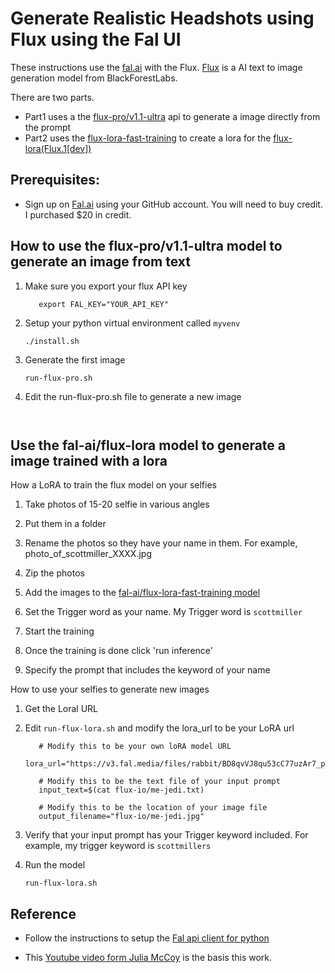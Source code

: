 # Generate Realistic Headshots using Flux using the Fal UI

These instructions use the [fal.ai](https://fal.ai/) with the Flux. [Flux](https://blackforestlabs.ai/ultra-home/#get-flux) is a AI text to image generation model from BlackForestLabs. 

There are two parts.  
   - Part1 uses a the [flux-pro/v1.1-ultra](https://fal.ai/models/fal-ai/flux-pro/v1.1-ultra) api to generate a image directly from the prompt
   - Part2 uses the [flux-lora-fast-training](https://fal.ai/models/fal-ai/flux-lora-fast-training) to create a lora for the [flux-lora(Flux.1[dev])](https://fal.ai/models/fal-ai/flux-lora?from_training=c9c29034-83c2-4654-b455-e35a7ccc1ead)





## Prerequisites:
- Sign up on [Fal.ai]((https://fal.ai/) ) using your GitHub account. You will need to buy credit. I purchased $20 in credit.



## How to use the flux-pro/v1.1-ultra model to generate an image from text

1. Make sure you export your flux API key
   ```
      export FAL_KEY="YOUR_API_KEY"
   ```
2. Setup your python virtual environment called `myvenv`
   ```
   ./install.sh
   ```
3. Generate the first image
   ```
   run-flux-pro.sh
   ```
4. Edit the run-flux-pro.sh file to generate a new image
   ```


## Use the fal-ai/flux-lora model to generate a image trained with a lora

How a LoRA to train the flux model on your selfies

1. Take photos of 15-20 selfie in various angles 

2. Put them in a folder
   
3. Rename the photos so they have your name in them.  For example, photo_of_scottmiller_XXXX.jpg

4. Zip the photos

5. Add the images to the [fal-ai/flux-lora-fast-training model](https://fal.ai/models/fal-ai/flux-lora-fast-training)

6. Set the Trigger word as your name. My Trigger word is `scottmiller`

7. Start the training 

8. Once the training is done click 'run inference'
 
9. Specify the prompt that includes the keyword of your name

How to use your selfies to generate new images

1. Get the Loral URL

2. Edit `run-flux-lora.sh` and modify the lora_url to be your LoRA url
   ```  
      # Modify this to be your own loRA model URL
      lora_url="https://v3.fal.media/files/rabbit/BD8qvVJ8qu53cC77uzAr7_pytorch_lora_weights.safetensors"

      # Modify this to be the text file of your input prompt
      input_text=$(cat flux-io/me-jedi.txt)
      
      # Modify this to be the location of your image file
      output_filename="flux-io/me-jedi.jpg"
   ```

3. Verify that your input prompt has your Trigger keyword included. For example, my trigger keyword is `scottmillers`

4. Run the model
   ```
   run-flux-lora.sh
   ```



## Reference

- Follow the instructions to setup the [Fal api client for python](https://fal.ai/models/fal-ai/flux-pro/v1.1-ultra/api?platform=python)

- This [Youtube video form Julia McCoy](https://www.youtube.com/watch?v=lcNb-0XspwU&t=360s) is the basis this work.


